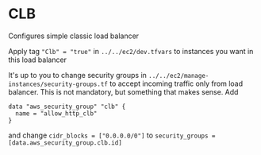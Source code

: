 # CLB

Configures simple classic load balancer

Apply tag ```"Clb" = "true"``` in ```../../ec2/dev.tfvars``` to instances you want in this load balancer

It's up to you to change security groups in ```../../ec2/manage-instances/security-groups.tf``` to accept incoming traffic only from load balancer. This is not mandatory, but something that makes sense. Add

```
data "aws_security_group" "clb" {
  name = "allow_http_clb"
}
```

and change ```cidr_blocks = ["0.0.0.0/0"]``` to ```security_groups = [data.aws_security_group.clb.id]```
